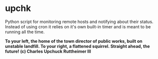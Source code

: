 # upchk

Python script for monitoring remote hosts and notifying about their status. Instead of using cron it relies on it's own built-in timer and is meant to be running all the time.

__To your left, the home of the town director of public works, built on unstable landfill. To your right, a flattened squirrel. Straight ahead, the future! (c) Charles Upchuck Ruttheimer III__
